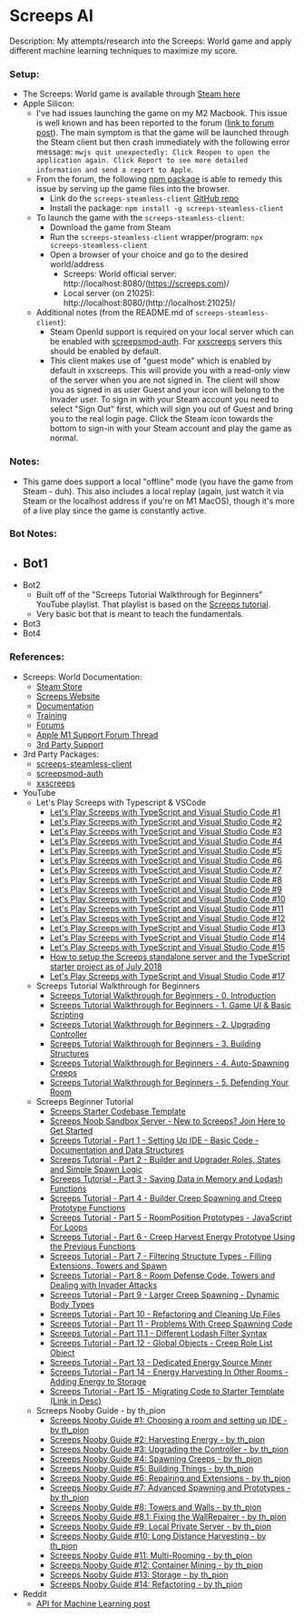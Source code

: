 # Screeps AI

Description: My attempts/research into the Screeps: World game and apply different machine learning techniques to maximize my score.


### Setup:

 - The Screeps: World game is available through [Steam here](https://store.steampowered.com/app/464350/Screeps_World/)
 - Apple Silicon:
     - I've had issues launching the game on my M2 Macbook. This issue is well known and has been reported to the forum ([link to forum post](https://screeps.com/forum/topic/3131/crashing-on-m1-macs/19)). The main symptom is that the game will be launched through the Steam client but then crash immediately with the following error message: `mwjs quit unexpectedly: Click Reopen to open the application again. Click Report to see more detailed information and send a report to Apple`.
     - From the forum, the following [npm package](https://www.npmjs.com/package/screeps-steamless-client) is able to remedy this issue by serving up the game files into the browser.
         - Link do the `screeps-steamless-client` [GitHub repo](https://github.com/laverdet/screeps-steamless-client)
         - Install the package: `npm install -g screeps-steamless-client`
     - To launch the game with the `screeps-steamless-client`:
         - Download the game from Steam
         - Run the `screeps-steamless-client` wrapper/program: `npx screeps-steamless-client`
         - Open a browser of your choice and go to the desired world/address
             - Screeps: World official server: http://localhost:8080/(https://screeps.com)/
             - Local server (on 21025): http://localhost:8080/(http://localhost:21025)/
     - Additional notes (from the README.md of `screeps-steamless-client`):
         - Steam OpenId support is required on your local server which can be enabled with [screepsmod-auth](https://github.com/ScreepsMods/screepsmod-auth). For [xxscreeps](https://github.com/laverdet/xxscreeps/) servers this should be enabled by default.
         - This client makes use of "guest mode" which is enabled by default in xxscreeps. This will provide you with a read-only view of the server when you are not signed in. The client will show you as signed in as user Guest and your icon will belong to the Invader user. To sign in with your Steam account you need to select "Sign Out" first, which will sign you out of Guest and bring you to the real login page. Click the Steam icon towards the bottom to sign-in with your Steam account and play the game as normal.


### Notes:

 - This game does support a local "offline" mode (you have the game from Steam - duh). This also includes a local replay (again, just watch it via Steam or the localhost address if you're on M1 MacOS), though it's more of a live play since the game is constantly active.


### Bot Notes:

 - Bot1
     - 
 - Bot2
     - Built off of the "Screeps Tutorial Walkthrough for Beginners" YouTube playlist. That playlist is based on the [Screeps tutorial](https://screeps.com/a/#!/sim/tutorial).
     - Very basic bot that is meant to teach the fundamentals.
 - Bot3
 - Bot4


### References:

 - Screeps: World Documentation:
     - [Steam Store](https://store.steampowered.com/app/464350/Screeps_World/)
     - [Screeps Website](https://screeps.com/a/)
     - [Documentation](https://docs.screeps.com/)
     - [Training](https://screeps.com/a/#!/sim)
     - [Forums](https://screeps.com/forum/)
     - [Apple M1 Support Forum Thread](https://screeps.com/forum/topic/3131/crashing-on-m1-macs/19)
     - [3rd Party Support](https://docs.screeps.com/third-party.html)
 - 3rd Party Packages:
     - [screeps-steamless-client](https://github.com/laverdet/screeps-steamless-client)
     - [screepsmod-auth](https://github.com/ScreepsMods/screepsmod-auth)
     - [xxscreeps](https://github.com/laverdet/xxscreeps/)
 - YouTube
     - Let's Play Screeps with Typescript & VSCode
         - [Let's Play Screeps with TypeScript and Visual Studio Code #1](https://www.youtube.com/watch?v=OhBLmkiTZe4&list=PLCRhjmqETCePxmtB2mKScrJB_SCAI6jqw&index=1&ab_channel=KarateSnoopy)
         - [Let's Play Screeps with TypeScript and Visual Studio Code #2](https://www.youtube.com/watch?v=aw24zspvzrQ&list=PLCRhjmqETCePxmtB2mKScrJB_SCAI6jqw&index=3&ab_channel=KarateSnoopy)
         - [Let's Play Screeps with TypeScript and Visual Studio Code #3](https://www.youtube.com/watch?v=ldu_AI7t_5o&list=PLCRhjmqETCePxmtB2mKScrJB_SCAI6jqw&index=3&ab_channel=KarateSnoopy)
         - [Let's Play Screeps with TypeScript and Visual Studio Code #4](https://www.youtube.com/watch?v=skEFSZiIXQ8&list=PLCRhjmqETCePxmtB2mKScrJB_SCAI6jqw&index=4&ab_channel=KarateSnoopy)
         - [Let's Play Screeps with TypeScript and Visual Studio Code #5](https://www.youtube.com/watch?v=xFdqjy43zMw&list=PLCRhjmqETCePxmtB2mKScrJB_SCAI6jqw&index=5&ab_channel=KarateSnoopy)
         - [Let's Play Screeps with TypeScript and Visual Studio Code #6](https://www.youtube.com/watch?v=In1F7eazGNo&list=PLCRhjmqETCePxmtB2mKScrJB_SCAI6jqw&index=6&ab_channel=KarateSnoopy)
         - [Let's Play Screeps with TypeScript and Visual Studio Code #7](https://www.youtube.com/watch?v=6IOG8qLEUiM&list=PLCRhjmqETCePxmtB2mKScrJB_SCAI6jqw&index=7&ab_channel=KarateSnoopy)
         - [Let's Play Screeps with TypeScript and Visual Studio Code #8](https://www.youtube.com/watch?v=x4tEDDJWdpQ&list=PLCRhjmqETCePxmtB2mKScrJB_SCAI6jqw&index=8&ab_channel=KarateSnoopy)
         - [Let's Play Screeps with TypeScript and Visual Studio Code #9](https://www.youtube.com/watch?v=1VQXysf4YcM&list=PLCRhjmqETCePxmtB2mKScrJB_SCAI6jqw&index=9&ab_channel=KarateSnoopy)
         - [Let's Play Screeps with TypeScript and Visual Studio Code #10](https://www.youtube.com/watch?v=KAAsZMyEK2M&list=PLCRhjmqETCePxmtB2mKScrJB_SCAI6jqw&index=10&ab_channel=KarateSnoopy)
         - [Let's Play Screeps with TypeScript and Visual Studio Code #11](https://www.youtube.com/watch?v=KziQ5nmIJQ0&list=PLCRhjmqETCePxmtB2mKScrJB_SCAI6jqw&index=11&ab_channel=KarateSnoopy)
         - [Let's Play Screeps with TypeScript and Visual Studio Code #12](https://www.youtube.com/watch?v=uRwY4QQOMmw&list=PLCRhjmqETCePxmtB2mKScrJB_SCAI6jqw&index=12&ab_channel=KarateSnoopy)
         - [Let's Play Screeps with TypeScript and Visual Studio Code #13](https://www.youtube.com/watch?v=o14uEV93Qus&list=PLCRhjmqETCePxmtB2mKScrJB_SCAI6jqw&index=13&ab_channel=KarateSnoopy)
         - [Let's Play Screeps with TypeScript and Visual Studio Code #14](https://www.youtube.com/watch?v=8V6QhkfS4Uc&list=PLCRhjmqETCePxmtB2mKScrJB_SCAI6jqw&index=14&ab_channel=KarateSnoopy)
         - [Let's Play Screeps with TypeScript and Visual Studio Code #15](https://www.youtube.com/watch?v=kY2n-ubHWps&list=PLCRhjmqETCePxmtB2mKScrJB_SCAI6jqw&index=15&ab_channel=KarateSnoopy)
         - [How to setup the Screeps standalone server and the TypeScript starter project as of July 2018](https://www.youtube.com/watch?v=UpPGEHSPJKo&list=PLCRhjmqETCePxmtB2mKScrJB_SCAI6jqw&index=16&ab_channel=KarateSnoopy)
         - [Let's Play Screeps with TypeScript and Visual Studio Code #17](https://www.youtube.com/watch?v=93SJcCm3oNU&list=PLCRhjmqETCePxmtB2mKScrJB_SCAI6jqw&index=17&ab_channel=KarateSnoopy)
     - Screeps Tutorial Walkthrough for Beginners
         - [Screeps Tutorial Walkthrough for Beginners - 0. Introduction](https://www.youtube.com/watch?v=dWP3VRKmV4Q&list=PL1m2M8LQlzfKndesWcReHzj9-zq1qP2CG&index=1&ab_channel=LearnCodeByGaming)
         - [Screeps Tutorial Walkthrough for Beginners - 1. Game UI & Basic Scripting](https://www.youtube.com/watch?v=OacP_hyKs0c&list=PL1m2M8LQlzfKndesWcReHzj9-zq1qP2CG&index=2&pp=iAQB&ab_channel=LearnCodeByGaming)
         - [Screeps Tutorial Walkthrough for Beginners - 2. Upgrading Controller](https://www.youtube.com/watch?v=HCSiOBFDGnQ&list=PL1m2M8LQlzfKndesWcReHzj9-zq1qP2CG&index=3&ab_channel=LearnCodeByGaming)
         - [Screeps Tutorial Walkthrough for Beginners - 3. Building Structures](https://www.youtube.com/watch?v=66tS8FAeAhI&list=PL1m2M8LQlzfKndesWcReHzj9-zq1qP2CG&index=4&ab_channel=LearnCodeByGaming)
         - [Screeps Tutorial Walkthrough for Beginners - 4. Auto-Spawning Creeps](https://www.youtube.com/watch?v=MbVdyt6D0RA&list=PL1m2M8LQlzfKndesWcReHzj9-zq1qP2CG&index=5&ab_channel=LearnCodeByGaming)
         - [Screeps Tutorial Walkthrough for Beginners - 5. Defending Your Room](https://www.youtube.com/watch?v=ZFLAWjHOPiQ&list=PL1m2M8LQlzfKndesWcReHzj9-zq1qP2CG&index=6&ab_channel=LearnCodeByGaming)
     - Screeps Beginner Tutorial
         - [Screeps Starter Codebase Template](https://www.youtube.com/watch?v=N7KMOG8C5vA&list=PLw9di5JwI6p-HUP0yPUxciaEjrsFb2kR2&index=1&ab_channel=AtannerGaming)
         - [Screeps Noob Sandbox Server - New to Screeps? Join Here to Get Started](https://www.youtube.com/watch?v=CMyeMl0Q3dc&list=PLw9di5JwI6p-HUP0yPUxciaEjrsFb2kR2&index=3&ab_channel=AtannerGaming)
         - [Screeps Tutorial - Part 1 - Setting Up IDE - Basic Code - Documentation and Data Structures](https://www.youtube.com/watch?v=iir-tX10tHM&list=PLw9di5JwI6p-HUP0yPUxciaEjrsFb2kR2&index=4&ab_channel=AtannerGaming)
         - [Screeps Tutorial - Part 2 - Builder and Upgrader Roles, States and Simple Spawn Logic](https://www.youtube.com/watch?v=3wjBZMLSp7g&list=PLw9di5JwI6p-HUP0yPUxciaEjrsFb2kR2&index=4&ab_channel=AtannerGaming)
         - [Screeps Tutorial - Part 3 - Saving Data in Memory and Lodash Functions](https://www.youtube.com/watch?v=Cywgw2xY2Xs&list=PLw9di5JwI6p-HUP0yPUxciaEjrsFb2kR2&index=5&ab_channel=AtannerGaming)
         - [Screeps Tutorial - Part 4 - Builder Creep Spawning and Creep Prototype Functions](https://www.youtube.com/watch?v=PO_QdM9gXm8&list=PLw9di5JwI6p-HUP0yPUxciaEjrsFb2kR2&index=7&ab_channel=AtannerGaming)
         - [Screeps Tutorial - Part 5 - RoomPosition Prototypes - JavaScript For Loops](https://www.youtube.com/watch?v=I2L5kzDZoTw&list=PLw9di5JwI6p-HUP0yPUxciaEjrsFb2kR2&index=7&ab_channel=AtannerGaming)
         - [Screeps Tutorial - Part 6 - Creep Harvest Energy Prototype Using the Previous Functions](https://www.youtube.com/watch?v=Y_o-ievkLNM&list=PLw9di5JwI6p-HUP0yPUxciaEjrsFb2kR2&index=8&ab_channel=AtannerGaming)
         - [Screeps Tutorial - Part 7 - Filtering Structure Types - Filling Extensions, Towers and Spawn](https://www.youtube.com/watch?v=PLlLUbDrQ8E&list=PLw9di5JwI6p-HUP0yPUxciaEjrsFb2kR2&index=9&ab_channel=AtannerGaming)
         - [Screeps Tutorial - Part 8 - Room Defense Code, Towers and Dealing with Invader Attacks](https://www.youtube.com/watch?v=T3m7Ds1f79U&list=PLw9di5JwI6p-HUP0yPUxciaEjrsFb2kR2&index=10&ab_channel=AtannerGaming)
         - [Screeps Tutorial - Part 9 - Larger Creep Spawning - Dynamic Body Types](https://www.youtube.com/watch?v=YMMEZReFRuM&list=PLw9di5JwI6p-HUP0yPUxciaEjrsFb2kR2&index=11&ab_channel=AtannerGaming)
         - [Screeps Tutorial - Part 10 - Refactoring and Cleaning Up Files](https://www.youtube.com/watch?v=h8ngTNSlblQ&list=PLw9di5JwI6p-HUP0yPUxciaEjrsFb2kR2&index=12&ab_channel=AtannerGaming)
         - [Screeps Tutorial - Part 11 - Problems With Creep Spawning Code](https://www.youtube.com/watch?v=nXBzLhMX2LQ&list=PLw9di5JwI6p-HUP0yPUxciaEjrsFb2kR2&index=13&ab_channel=AtannerGaming)
         - [Screeps Tutorial - Part 11.1 - Different Lodash Filter Syntax](https://www.youtube.com/watch?v=WaDaF3BHjLw&list=PLw9di5JwI6p-HUP0yPUxciaEjrsFb2kR2&index=14&ab_channel=AtannerGaming)
         - [Screeps Tutorial - Part 12 - Global Objects - Creep Role List Object](https://www.youtube.com/watch?v=35sEzmvKHw4&list=PLw9di5JwI6p-HUP0yPUxciaEjrsFb2kR2&index=15&ab_channel=AtannerGaming)
         - [Screeps Tutorial - Part 13 - Dedicated Energy Source Miner](https://www.youtube.com/watch?v=14d0vILkCXo&list=PLw9di5JwI6p-HUP0yPUxciaEjrsFb2kR2&index=16&ab_channel=AtannerGaming)
         - [Screeps Tutorial - Part 14 - Energy Harvesting In Other Rooms - Adding Energy to Storage](https://www.youtube.com/watch?v=YIS6G6Y3s0E&list=PLw9di5JwI6p-HUP0yPUxciaEjrsFb2kR2&index=17&ab_channel=AtannerGaming)
         - [Screeps Tutorial - Part 15 - Migrating Code to Starter Template (Link in Desc)](https://www.youtube.com/watch?v=zzBx2btmeJg&list=PLw9di5JwI6p-HUP0yPUxciaEjrsFb2kR2&index=18&ab_channel=AtannerGaming)
     - Screeps Nooby Guide - by th_pion
         - [Screeps Nooby Guide #1: Choosing a room and setting up IDE - by th_pion](https://www.youtube.com/watch?v=edBMmOAfJ-Q&list=PL0EZQ169YGlor5rzeJEYYPE3tGYT2zGT2&index=1&ab_channel=th_pion)
         - [Screeps Nooby Guide #2: Harvesting Energy - by th_pion](https://www.youtube.com/watch?v=8woEL3hQeNY&list=PL0EZQ169YGlor5rzeJEYYPE3tGYT2zGT2&index=2&ab_channel=th_pion)
         - [Screeps Nooby Guide #3: Upgrading the Controller - by th_pion](https://www.youtube.com/watch?v=GCnwbNW6Y5k&list=PL0EZQ169YGlor5rzeJEYYPE3tGYT2zGT2&index=3&ab_channel=th_pion)
         - [Screeps Nooby Guide #4: Spawning Creeps - by th_pion](https://www.youtube.com/watch?v=vlVSwfM1sR8&list=PL0EZQ169YGlor5rzeJEYYPE3tGYT2zGT2&index=4&ab_channel=th_pion)
         - [Screeps Nooby Guide #5: Building Things - by th_pion](https://www.youtube.com/watch?v=prmhEdyFK1A&list=PL0EZQ169YGlor5rzeJEYYPE3tGYT2zGT2&index=5&ab_channel=th_pion)
         - [Screeps Nooby Guide #6: Repairing and Extensions - by th_pion](https://www.youtube.com/watch?v=T1iTp5Av6ls&list=PL0EZQ169YGlor5rzeJEYYPE3tGYT2zGT2&index=6&ab_channel=th_pion)
         - [Screeps Nooby Guide #7: Advanced Spawning and Prototypes - by th_pion](https://www.youtube.com/watch?v=MAeO44aBgw8&list=PL0EZQ169YGlor5rzeJEYYPE3tGYT2zGT2&index=7&ab_channel=th_pion)
         - [Screeps Nooby Guide #8: Towers and Walls - by th_pion](https://www.youtube.com/watch?v=1UB0h468A8M&list=PL0EZQ169YGlor5rzeJEYYPE3tGYT2zGT2&index=8&ab_channel=th_pion)
         - [Screeps Nooby Guide #8.1: Fixing the WallRepairer - by th_pion](https://www.youtube.com/watch?v=XgCBdF1BBdE&list=PL0EZQ169YGlor5rzeJEYYPE3tGYT2zGT2&index=9&ab_channel=th_pion)
         - [Screeps Nooby Guide #9: Local Private Server - by th_pion](https://www.youtube.com/watch?v=KK7Cnum6DUc&list=PL0EZQ169YGlor5rzeJEYYPE3tGYT2zGT2&index=10&ab_channel=th_pion)
         - [Screeps Nooby Guide #10: Long Distance Harvesting - by th_pion](https://www.youtube.com/watch?v=BiIDH2Ui8L8&list=PL0EZQ169YGlor5rzeJEYYPE3tGYT2zGT2&index=11&ab_channel=th_pion)
         - [Screeps Nooby Guide #11: Multi-Rooming - by th_pion](https://www.youtube.com/watch?v=b_dn8a7xvec&list=PL0EZQ169YGlor5rzeJEYYPE3tGYT2zGT2&index=12&ab_channel=th_pion)
         - [Screeps Nooby Guide #12: Container Mining - by th_pion](https://www.youtube.com/watch?v=XyRQDmZWPDU&list=PL0EZQ169YGlor5rzeJEYYPE3tGYT2zGT2&index=13&ab_channel=th_pion)
         - [Screeps Nooby Guide #13: Storage - by th_pion](https://www.youtube.com/watch?v=lYzJC7dAGec&list=PL0EZQ169YGlor5rzeJEYYPE3tGYT2zGT2&index=14&ab_channel=th_pion)
         - [Screeps Nooby Guide #14: Refactoring - by th_pion](https://www.youtube.com/watch?v=6b-ZZ6bROWI&list=PL0EZQ169YGlor5rzeJEYYPE3tGYT2zGT2&index=15&ab_channel=th_pion)
 - Reddit
     - [API for Machine Learning post](https://www.reddit.com/r/screeps/comments/5uab0c/api_for_machine_learning/)